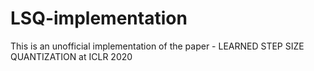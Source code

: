 # LSQ-implementation
This is an unofficial implementation of the paper - LEARNED STEP SIZE QUANTIZATION at ICLR 2020
